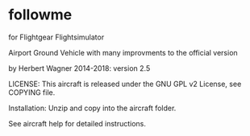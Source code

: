 # followme
for Flightgear Flightsimulator

Airport Ground Vehicle with many improvments to the official version

by Herbert Wagner 2014-2018: version 2.5

LICENSE: This aircraft is released under the GNU GPL v2 License, see COPYING file.

Installation: Unzip and copy into the aircraft folder.

See aircraft help for detailed instructions.